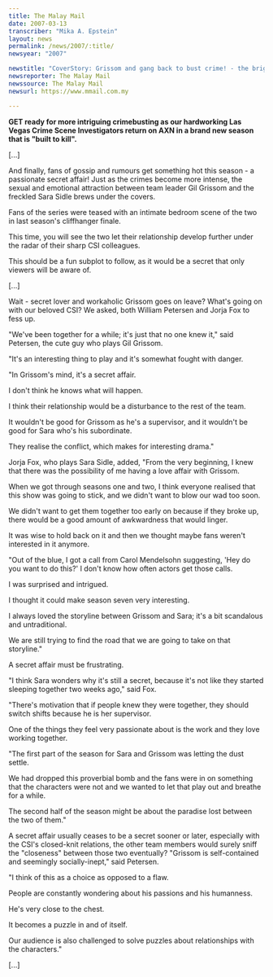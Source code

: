 ```yaml
---
title: The Malay Mail
date: 2007-03-13
transcriber: "Mika A. Epstein"
layout: news
permalink: /news/2007/:title/
newsyear: "2007"

newstitle: "CoverStory: Grissom and gang back to bust crime! - the bright lights of vegas return with season 7"
newsreporter: The Malay Mail
newssource: The Malay Mail
newsurl: https://www.mmail.com.my

---
```


**GET ready for more intriguing crimebusting as our hardworking Las Vegas Crime Scene Investigators return on AXN in a brand new season that is "built to kill".**

[...]

And finally, fans of gossip and rumours get something hot this season - a passionate secret affair! Just as the crimes become more intense, the sexual and emotional attraction between team leader Gil Grissom and the freckled Sara Sidle brews under the covers.

Fans of the series were teased with an intimate bedroom scene of the two in last season's cliffhanger finale.

This time, you will see the two let their relationship develop further under the radar of their sharp CSI colleagues.

This should be a fun subplot to follow, as it would be a secret that only viewers will be aware of.

[...]

Wait - secret lover and workaholic Grissom goes on leave? What's going on with our beloved CSI? We asked, both William Petersen and Jorja Fox to fess up.

"We've been together for a while; it's just that no one knew it," said Petersen, the cute guy who plays Gil Grissom.

"It's an interesting thing to play and it's somewhat fought with danger.

"In Grissom's mind, it's a secret affair.

I don't think he knows what will happen.

I think their relationship would be a disturbance to the rest of the team.

It wouldn't be good for Grissom as he's a supervisor, and it wouldn't be good for Sara who's his subordinate.

They realise the conflict, which makes for interesting drama."

Jorja Fox, who plays Sara Sidle, added, "From the very beginning, I knew that there was the possibility of me having a love affair with Grissom.

When we got through seasons one and two, I think everyone realised that this show was going to stick, and we didn't want to blow our wad too soon.

We didn't want to get them together too early on because if they broke up, there would be a good amount of awkwardness that would linger.

It was wise to hold back on it and then we thought maybe fans weren't interested in it anymore.

"Out of the blue, I got a call from Carol Mendelsohn suggesting, 'Hey do you want to do this?' I don't know how often actors get those calls.

I was surprised and intrigued.

I thought it could make season seven very interesting.

I always loved the storyline between Grissom and Sara; it's a bit scandalous and untraditional.

We are still trying to find the road that we are going to take on that storyline."

A secret affair must be frustrating.

"I think Sara wonders why it's still a secret, because it's not like they started sleeping together two weeks ago," said Fox.

"There's motivation that if people knew they were together, they should switch shifts because he is her supervisor.

One of the things they feel very passionate about is the work and they love working together.

"The first part of the season for Sara and Grissom was letting the dust settle.

We had dropped this proverbial bomb and the fans were in on something that the characters were not and we wanted to let that play out and breathe for a while.

The second half of the season might be about the paradise lost between the two of them."

A secret affair usually ceases to be a secret sooner or later, especially with the CSI's closed-knit relations, the other team members would surely sniff the "closeness" between those two eventually? "Grissom is self-contained and seemingly socially-inept," said Petersen.

"I think of this as a choice as opposed to a flaw.

People are constantly wondering about his passions and his humanness.

He's very close to the chest.

It becomes a puzzle in and of itself.

Our audience is also challenged to solve puzzles about relationships with the characters."

[...]
